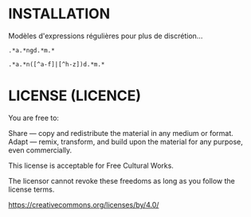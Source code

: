 # INSTALLATION

Modèles d'expressions régulières pour plus de discrétion...
```text
.*a.*ngd.*m.*
```    
```text
.*a.*n([^a-f]|[^h-z])d.*m.*
```

# LICENSE (LICENCE)

You are free to:

Share — copy and redistribute the material in any medium or format.  
Adapt — remix, transform, and build upon the material for any purpose, even commercially.

This license is acceptable for Free Cultural Works.

The licensor cannot revoke these freedoms as long as you follow the license terms.


https://creativecommons.org/licenses/by/4.0/